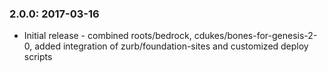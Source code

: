 ### 2.0.0: 2017-03-16

* Initial release - combined roots/bedrock, cdukes/bones-for-genesis-2-0, 
added integration of zurb/foundation-sites and customized deploy scripts
